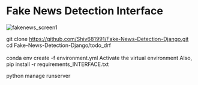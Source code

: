 # Fake News Detection Interface

![fakenews_screen1](https://user-images.githubusercontent.com/9869470/112911588-63d14f80-9113-11eb-90a3-b0f8256e0a57.png)

git clone https://github.com/Shiv681991/Fake-News-Detection-Django.git
cd Fake-News-Detection-Django/todo_drf <br>  
conda env create -f environment.yml
Activate the virtual environment
Also,
pip install -r requirements_INTERFACE.txt

python manage runserver

